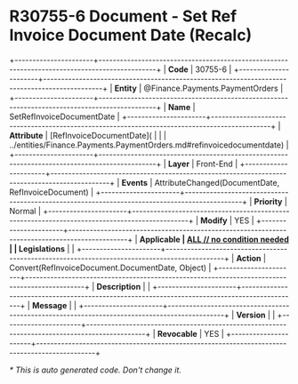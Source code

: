 ﻿---
erp.type: front-end-business-rule
erp.entity: Finance.Payments.PaymentOrders
---

# R30755-6 Document - Set Ref Invoice Document Date (Recalc)
+----------------------+----------------------------------------------------------------------------------------------+
| **Code**             | 30755-6                                                                                      |
+----------------------+----------------------------------------------------------------------------------------------+
| **Entity**           | @Finance.Payments.PaymentOrders                                                              |
+----------------------+----------------------------------------------------------------------------------------------+
| **Name**             | SetRefInvoiceDocumentDate                                                                    |
+----------------------+----------------------------------------------------------------------------------------------+
| **Attribute**        | [RefInvoiceDocumentDate](                                                                    |
|                      | ../entities/Finance.Payments.PaymentOrders.md#refinvoicedocumentdate)                        |
+----------------------+----------------------------------------------------------------------------------------------+
| **Layer**            | Front-End                                                                                    |
+----------------------+----------------------------------------------------------------------------------------------+
| **Events**           | AttributeChanged(DocumentDate, RefInvoiceDocument)                                           |
+----------------------+----------------------------------------------------------------------------------------------+
| **Priority**         | Normal                                                                                       |
+----------------------+----------------------------------------------------------------------------------------------+
| **Modify**           | YES                                                                                          |
+----------------------+----------------------------------------------------------------------------------------------+
| **Applicable         | [ALL // no condition needed](xref:applicable-legislations)                                   |
| Legislations**       |                                                                                              |
+----------------------+----------------------------------------------------------------------------------------------+
| **Action**           | Convert(RefInvoiceDocument.DocumentDate, Object)                                             |
+----------------------+----------------------------------------------------------------------------------------------+
| **Description**      |                                                                                              |
+----------------------+----------------------------------------------------------------------------------------------+
| **Message**          |                                                                                              |
+----------------------+----------------------------------------------------------------------------------------------+
| **Version**          |                                                                                              |
+----------------------+----------------------------------------------------------------------------------------------+
| **Revocable**        | YES                                                                                          |
+----------------------+----------------------------------------------------------------------------------------------+

*\* This is auto generated code. Don't change it.*
